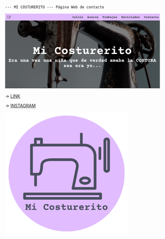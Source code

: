     --- MI COSTURERITO --- Página Web de contacto
![cover](logos/cover-mc.png)

-> [LINK](https://micosturerito.netlify.app/)

-> [INSTAGRAM](https://www.instagram.com/_mi_costurerito_/) 

<p>
    <img src="logos/logo.png" width="400" />
</p>
